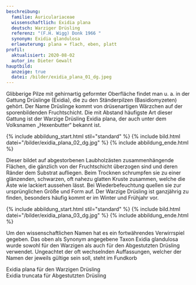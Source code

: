 ```yaml
---
beschreibung:
  familie: Auriculariaceae
  wissenschaftlich: Exidia plana
  deutsch: Warziger Drüsling
  referenz: "(F.H. Wigg) Donk 1966 "
  synonym: Exidia glandulosa
  erlaeuterung: plana = flach, eben, platt
profil:
  aktualisiert: 2020-08-02
  autor_in: Dieter Gewalt
hauptbild:
  anzeige: true
  datei: /bilder/exidia_plana_01_dg.jpeg
---
```

Glibberige Pilze mit gehirnartig geformter Oberfläche findet man u. a. in der Gattung Drüslinge (Exidia), die zu den Ständerpilzen (Basidiomyzeten) gehört. Der Name Drüslinge kommt von drüsenartigen Wärzchen auf der sporenbildenden Fruchtschicht. Die mit Abstand häufigste Art dieser Gattung ist der Warzige Drüsling Exidia plana, der auch unter dem Volksnamen „Hexenbutter“ bekannt ist.

{% include abbildung_start.html stil="standard" %}
{% include bild.html datei="/bilder/exidia_plana_02_dg.jpg" %}
{% include abbildung_ende.html %}

Dieser bildet auf abgestorbenen Laubholzästen zusammenhängende Flächen, die gänzlich von der Fruchtschicht überzogen sind und deren Ränder dem Substrat aufliegen. Beim Trocknen schrumpfen sie zu einer glänzenden, schwarzen, oft nahezu glatten Kruste zusammen, welche die Äste wie lackiert aussehen lässt. Bei Wiederbefeuchtung quellen sie zur ursprünglichen Größe und Form auf. Der Warzige Drüsling ist ganzjährig zu finden, besonders häufig kommt er im Winter und Frühjahr vor.

{% include abbildung_start.html stil="standard" %}
{% include bild.html datei="/bilder/exidia_plana_03_dg.jpg" %}
{% include abbildung_ende.html %}

Um den wissenschaftlichen Namen hat es ein fortwährendes Verwirrspiel gegeben. Das oben als Synonym angegebene Taxon Exidia glandulosa wurde sowohl für den Warzigen als auch für den Abgestutzten Drüsling verwendet. Ungeachtet der oft wechselnden Auffassungen, welcher der Namen der jeweils gültige sein soll, steht im Fundkorb

Exidia plana für den Warzigen Drüsling\
Exidia truncata für Abgestutzten Drüsling